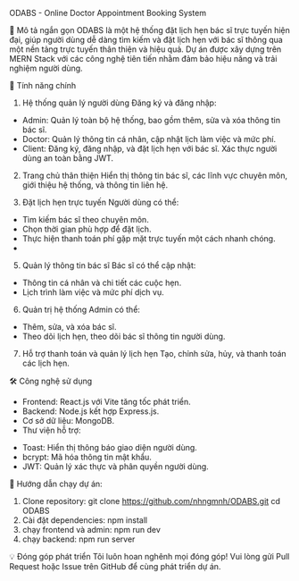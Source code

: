 
  ODABS - Online Doctor Appointment Booking System

🌟 Mô tả ngắn gọn
ODABS là một hệ thống đặt lịch hẹn bác sĩ trực tuyến hiện đại, giúp người dùng dễ dàng tìm kiếm và đặt lịch hẹn với bác sĩ thông qua một nền tảng trực tuyến thân thiện và hiệu quả. Dự án được xây dựng trên MERN Stack với các công nghệ tiên tiến nhằm đảm bảo hiệu năng và trải nghiệm người dùng.

🔑 Tính năng chính
1. Hệ thống quản lý người dùng
Đăng ký và đăng nhập:
-  Admin: Quản lý toàn bộ hệ thống, bao gồm thêm, sửa và xóa thông tin bác sĩ.
-  Doctor: Quản lý thông tin cá nhân, cập nhật lịch làm việc và mức phí.
-  Client: Đăng ký, đăng nhập, và đặt lịch hẹn với bác sĩ.
Xác thực người dùng an toàn bằng JWT.

2. Trang chủ thân thiện
Hiển thị thông tin bác sĩ, các lĩnh vực chuyên môn, giới thiệu hệ thống, và thông tin liên hệ.

4. Đặt lịch hẹn trực tuyến
  Người dùng có thể:
-  Tìm kiếm bác sĩ theo chuyên môn.
-  Chọn thời gian phù hợp để đặt lịch.
-  Thực hiện thanh toán phí gặp mặt trực tuyến một cách nhanh chóng.
-  
5. Quản lý thông tin bác sĩ
Bác sĩ có thể cập nhật:
+  Thông tin cá nhân và chi tiết các cuộc hẹn.
+  Lịch trình làm việc và mức phí dịch vụ.

6. Quản trị hệ thống
Admin có thể:
+  Thêm, sửa, và xóa bác sĩ.
+  Theo dõi lịch hẹn, theo dõi bác sĩ thông tin người dùng.
  
7. Hỗ trợ thanh toán và quản lý lịch hẹn
Tạo, chỉnh sửa, hủy, và thanh toán các lịch hẹn.


🛠 Công nghệ sử dụng
-  Frontend: React.js với Vite tăng tốc phát triển.
-  Backend: Node.js kết hợp Express.js.
-  Cơ sở dữ liệu: MongoDB.
-  Thư viện hỗ trợ:
  +  Toast: Hiển thị thông báo giao diện người dùng.
  +  bcrypt: Mã hóa thông tin mật khẩu.
  +  JWT: Quản lý xác thực và phân quyền người dùng.

🚀 Hướng dẫn chạy dự án:
1. Clone repository:
git clone https://github.com/nhngmnh/ODABS.git
cd ODABS
2. Cài đặt dependencies:
npm install
3. chạy frontend và admin:
npm run dev
4. chạy backend:
npm run server

💡 Đóng góp phát triển
Tôi luôn hoan nghênh mọi đóng góp! Vui lòng gửi Pull Request hoặc Issue trên GitHub để cùng phát triển dự án.
